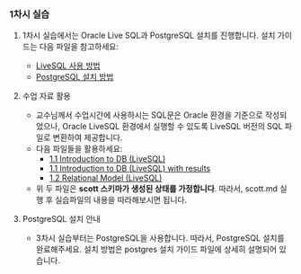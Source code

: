 ### 1차시 실습

1. 1차시 실습에서는 Oracle Live SQL과 PostgreSQL 설치를 진행합니다. 설치 가이드는 다음 파일을 참고하세요:
    - [LiveSQL 사용 방법](./oracle_live_SQL.md)
    - [PostgreSQL 설치 방법](./postgres_pgadmin_install.pdf)

2. 수업 자료 활용
    - 교수님께서 수업시간에 사용하시는 SQL문은 Oracle 환경을 기준으로 작성되었으나, Oracle LiveSQL 환경에서 실행할 수 있도록 LiveSQL 버전의 SQL 파일로 변환하여 제공합니다.
    - 다음 파일들을 활용하세요:
        - [1.1 Introduction to DB (LiveSQL)](<./1.1 Introduction to DB (LiveSQL).md>)
        - [1.1 Introduction to DB (LiveSQL) with results](<./1.1 Introduction to DB (LiveSQL)_with_results.md>)        
        - [1.2 Relational Model (LiveSQL)](<./1.2%20relational%20model%20(LiveSQL).md>)
    - 위 두 파일은 **scott 스키마가 생성된 상태를 가정합니다**. 따라서, scott.md 실행 후 실습파일의 내용을 따라해보시면 됩니다.



3. PostgreSQL 설치 안내
    - 3차시 실습부터는 PostgreSQL을 사용합니다. 따라서, PostgreSQL 설치를 완료해주세요. 설치 방법은 postgres 설치 가이드 파일에 상세히 설명되어 있습니다.

